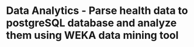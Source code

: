 <h1>Data Analytics - Parse health data to postgreSQL database and analyze them using WEKA data mining tool</h1>
